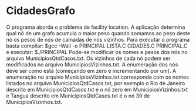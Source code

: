 # CidadesGrafo
O programa aborda o problema de facility location.
A aplicação determina qual nó de um grafo acumula o maior peso quando somamos ao peso deste nó os pesos de nós de camadas de nós vizinhos.
Para executar o programa basta compilar:
$gcc -Wall -o PRINCIPAL LISTA.C CIDADES.C PRINCIPAL.C
e executar:
$./PRINCIPAL
Pode-se modificar os nomes e pesos dos nós no arquivo MunicipiosQtdCasos.txt.
Os vizinhos de cada nó podem ser modificados no arquivo MunicipiosVizinhos.txt. A enumeração dos nós deve ser como está (começando em zero e incrementando por um). A enumeração no arquivo MunicipiosVizinhos.txt corresponde com os nomes listados no arquivo MunicipiosQtdCasos.txt, por exemplo o Rio de Janeiro descrito em MunicipiosQtdCasos.txt é o nó zero em MunicipiosVizinhos.txt e Tangua descrito em MunicipiosQtdCasos.txt é o nó 39 de MunicipiosVizinhos.txt.
